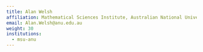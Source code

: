 ```yaml
---
title: Alan Welsh
affiliation: Mathematical Sciences Institute, Australian National University
email: Alan.Welsh@anu.edu.au
weight: 30
institutions:
  - msu-anu
---
```


